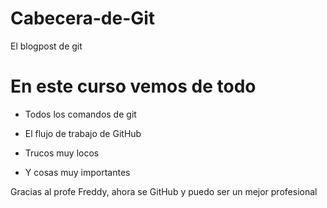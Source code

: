 # Cabecera-de-Git
El blogpost de git

# En este curso vemos de todo
* Todos los comandos de git

* El flujo de trabajo de GitHub

* Trucos muy locos

* Y cosas muy importantes

Gracias al profe Freddy, ahora se GitHub y puedo ser un mejor profesional